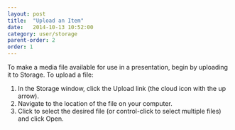 ```yaml
---
layout: post
title:  "Upload an Item"
date:   2014-10-13 10:52:00
category: user/storage
parent-order: 2
order: 1
---
```


To make a media file available for use in a presentation, begin by uploading it to Storage.  To upload a file:

1. In the Storage window, click the Upload link (the cloud icon with the up arrow).
2. Navigate to the location of the file on your computer.
3. Click to select the desired file (or control-click to select multiple files) and click Open. 
